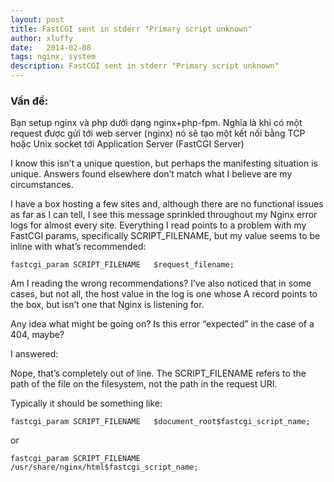 ```yaml
---
layout: post
title: FastCGI sent in stderr "Primary script unknown"
author: xluffy
date:   2014-02-08
tags: nginx, system
description: FastCGI sent in stderr "Primary script unknown"
---
```


### Vấn đề:

Bạn setup nginx và php dưới dạng nginx+php-fpm. Nghĩa là khi có một request được gửi tới web server (nginx)
nó sẽ tạo một kết nối bằng TCP hoặc Unix socket tới Application Server (FastCGI Server)


I know this isn’t a unique question, but perhaps the manifesting situation is unique. Answers found elsewhere don’t match what I believe are my circumstances.

I have a box hosting a few sites and, although there are no functional issues as far as I can tell, I see this message sprinkled throughout my Nginx error logs for almost every site. Everything I read points to a problem with my FastCGI params, specifically SCRIPT_FILENAME, but my value seems to be inline with what’s recommended:

`fastcgi_param SCRIPT_FILENAME   $request_filename;`

Am I reading the wrong recommendations? I’ve also noticed that in some cases, but not all, the host value in the log is one whose A record points to the box, but isn’t one that Nginx is listening for.

Any idea what might be going on? Is this error “expected” in the case of a 404, maybe?

I answered:

Nope, that’s completely out of line. The SCRIPT_FILENAME refers to the path of the file on the filesystem, not the path in the request URI.

Typically it should be something like:

`fastcgi_param SCRIPT_FILENAME   $document_root$fastcgi_script_name;`

or

`fastcgi_param SCRIPT_FILENAME /usr/share/nginx/html$fastcgi_script_name;`




